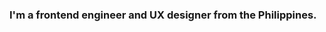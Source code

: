 ### I'm a frontend engineer and UX designer from the Philippines.

<!--
**gianfaye/gianfaye** is a ✨ _special_ ✨ repository because its `README.md` (this file) appears on your GitHub profile.

💻 Check out my website: ✨[www.gianfaye.com](https://gianfaye.com)✨ 

💬 Ask me about anything: ✨[hello@gianfaye.com](mailto:hello@gianfaye)✨

Here are some ideas to get you started:

- 🔭 I’m currently working on ...
- 🌱 I’m currently learning ...
- 👯 I’m looking to collaborate on ...
- 🤔 I’m looking for help with ...
- 💬 Ask me about ...
- 📫 How to reach me: ...
- 😄 Pronouns: ...
- ⚡ Fun fact: ...
-->
